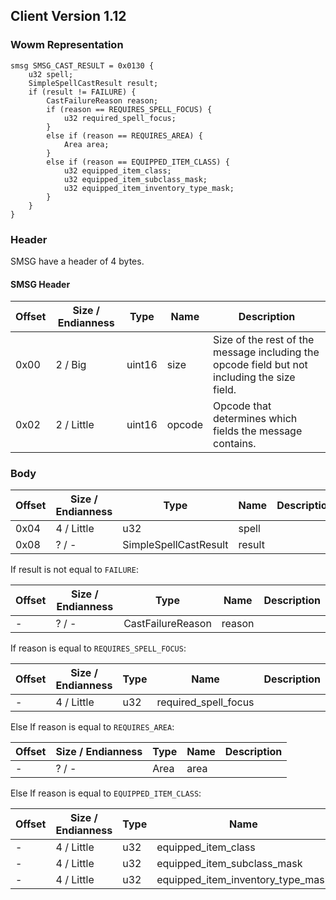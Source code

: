 ## Client Version 1.12

### Wowm Representation
```rust,ignore
smsg SMSG_CAST_RESULT = 0x0130 {
    u32 spell;    
    SimpleSpellCastResult result;    
    if (result != FAILURE) {        
        CastFailureReason reason;        
        if (reason == REQUIRES_SPELL_FOCUS) {            
            u32 required_spell_focus;            
        }        
        else if (reason == REQUIRES_AREA) {            
            Area area;            
        }        
        else if (reason == EQUIPPED_ITEM_CLASS) {            
            u32 equipped_item_class;            
            u32 equipped_item_subclass_mask;            
            u32 equipped_item_inventory_type_mask;            
        }        
    }    
}
```
### Header
SMSG have a header of 4 bytes.

#### SMSG Header
| Offset | Size / Endianness | Type   | Name   | Description |
| ------ | ----------------- | ------ | ------ | ----------- |
| 0x00   | 2 / Big           | uint16 | size   | Size of the rest of the message including the opcode field but not including the size field.|
| 0x02   | 2 / Little        | uint16 | opcode | Opcode that determines which fields the message contains.|
### Body
| Offset | Size / Endianness | Type | Name | Description |
| ------ | ----------------- | ---- | ---- | ----------- |
| 0x04 | 4 / Little | u32 | spell |  |
| 0x08 | ? / - | SimpleSpellCastResult | result |  |

If result is not equal to `FAILURE`:

| Offset | Size / Endianness | Type | Name | Description |
| ------ | ----------------- | ---- | ---- | ----------- |
| - | ? / - | CastFailureReason | reason |  |

If reason is equal to `REQUIRES_SPELL_FOCUS`:

| Offset | Size / Endianness | Type | Name | Description |
| ------ | ----------------- | ---- | ---- | ----------- |
| - | 4 / Little | u32 | required_spell_focus |  |

Else If reason is equal to `REQUIRES_AREA`:

| Offset | Size / Endianness | Type | Name | Description |
| ------ | ----------------- | ---- | ---- | ----------- |
| - | ? / - | Area | area |  |

Else If reason is equal to `EQUIPPED_ITEM_CLASS`:

| Offset | Size / Endianness | Type | Name | Description |
| ------ | ----------------- | ---- | ---- | ----------- |
| - | 4 / Little | u32 | equipped_item_class |  |
| - | 4 / Little | u32 | equipped_item_subclass_mask |  |
| - | 4 / Little | u32 | equipped_item_inventory_type_mask |  |

